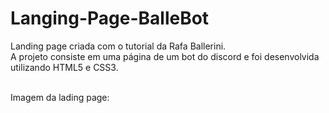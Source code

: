 # Langing-Page-BalleBot
Landing page criada com o tutorial da Rafa Ballerini.<br>
A projeto consiste em uma página de um bot do discord e foi desenvolvida utilizando HTML5 e CSS3.<br><br>

Imagem da lading page:
